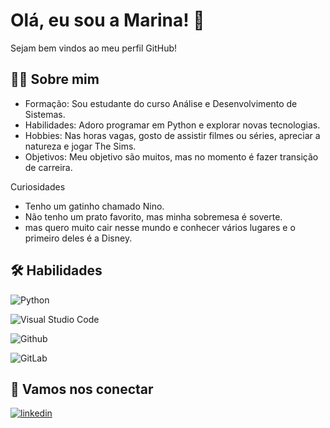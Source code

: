 




# Olá, eu sou a Marina! 👋

 Sejam bem vindos ao meu perfil GitHub!


## 🙋‍♀️ Sobre mim
- Formação: Sou estudante do curso Análise e Desenvolvimento de Sistemas.
- Habilidades: Adoro programar em Python e explorar novas tecnologias.
- Hobbies: Nas horas vagas, gosto de assistir filmes ou séries, apreciar a natureza e jogar The Sims.
- Objetivos: Meu objetivo são muitos, mas no momento é fazer transição de carreira.

Curiosidades 

- Tenho um gatinho chamado Nino.
- Não tenho um prato favorito, mas minha sobremesa é soverte.
- mas quero muito cair nesse mundo e conhecer vários lugares e o primeiro deles é a Disney.







## 🛠 Habilidades
![Python](https://img.shields.io/badge/python-3670A0?style=for-the-badge&logo=python&logoColor=ffdd54)

![Visual Studio Code](https://img.shields.io/badge/Visual%20Studio%20Code-0078d7.svg?style=for-the-badge&logo=visual-studio-code&logoColor=white)

![Github](https://img.shields.io/badge/github%20-121013?style=for-the-badge&logo=github&logoColor=white)

![GitLab ](https://img.shields.io/badge/git%20-%2397135458.svg?style=for-the-badge&logo=git&logoColor=white)







## 🔗 Vamos nos conectar

[![linkedin](https://img.shields.io/badge/linkedin-0A66C2?style=for-the-badge&logo=linkedin&logoColor=white)](www.linkedin.com/in/marinamdeoliveira)



